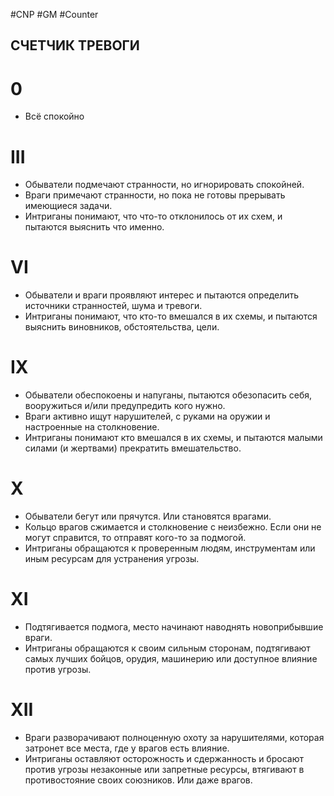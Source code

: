 #CNP #GM #Counter 


## СЧЕТЧИК ТРЕВОГИ

# 0
- Всё спокойно
# III
-  Обыватели подмечают странности, но игнорировать спокойней.  
-  Враги примечают странности, но пока не готовы прерывать  имеющиеся задачи.  
-  Интриганы понимают, что что-то отклонилось от их схем, и  пытаются выяснить что именно.
# VI
-  Обыватели и враги проявляют интерес и пытаются определить  источники странностей, шума и тревоги.  
-  Интриганы понимают, что кто-то вмешался в их схемы, и  пытаются выяснить виновников, обстоятельства, цели. 
# IX
-  Обыватели обеспокоены и напуганы, пытаются обезопасить  себя, вооружиться и/или предупредить кого нужно.  
-  Враги активно ищут нарушителей, с руками на оружии и  настроенные на столкновение.  
-  Интриганы понимают кто вмешался в их схемы, и пытаются  малыми силами (и жертвами) прекратить вмешательство.
# X
-  Обыватели бегут или прячутся. Или становятся врагами.  
-  Кольцо врагов сжимается и столкновение с неизбежно. Если  они не могут справится, то отправят кого-то за подмогой.  
-  Интриганы обращаются к проверенным людям, инструментам  или иным ресурсам для устранения угрозы.
# XI
-  Подтягивается подмога, место начинают наводнять  новоприбывшие враги.  
-  Интриганы обращаются к своим сильным сторонам,  подтягивают самых лучших бойцов, орудия, машинерию или  доступное влияние против угрозы. 
# XII
-  Враги разворачивают полноценную охоту за нарушителями,  которая затронет все места, где у врагов есть влияние.  
-  Интриганы оставляют осторожность и сдержанность и бросают  против угрозы незаконные или запретные ресурсы, втягивают в  противостояние своих союзников. Или даже врагов.  